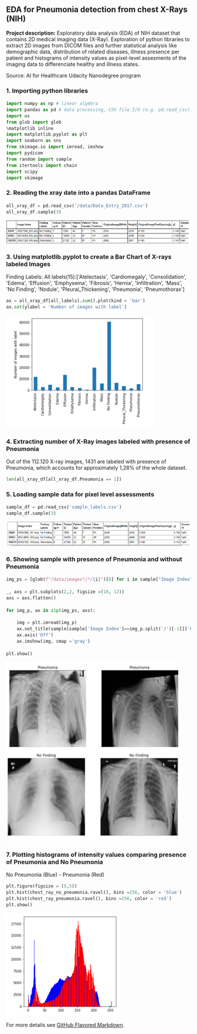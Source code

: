 ## EDA for Pneumonia detection from chest X-Rays (NIH)

**Project description:** Exploratory data analysis (EDA) of NIH dataset that contains 2D medical imaging data (X-Ray). Exploration of python libraries to extract 2D images from DICOM files and further statistical analysis like demographic data, distribution of related diseases, illness presence per patient and histograms of intensity values as pixel-level assesments of the imaging data to differenciate healthy and illness states. 

Source: AI for Healthcare Udacity Nanodegree program 


### 1. Importing python libraries 

```python
import numpy as np # linear algebra
import pandas as pd # data processing, CSV file I/O (e.g. pd.read_csv)
import os
from glob import glob
%matplotlib inline
import matplotlib.pyplot as plt
import seaborn as sns
from skimage.io import imread, imshow
import pydicom
from random import sample
from itertools import chain 
import scipy
import skimage
```

### 2. Reading the xray date into a pandas DataFrame

```python
all_xray_df = pd.read_csv('/data/Data_Entry_2017.csv')
all_xray_df.sample(3)
```

<img src="images/EDA_01.PNG?raw=true"/>


### 3. Using matplotlib.pyplot to create a Bar Chart of X-rays labeled Images 

Finding Labels: All labels(15):['Atelectasis', 'Cardiomegaly', 
'Consolidation', 'Edema', 'Effusion', 'Emphysema', 'Fibrosis',
'Hernia', 'Infiltration', 'Mass', 'No Finding', 'Nodule', 'Pleural_Thickening',
'Pneumonia', 'Pneumothorax'] 


```python
ax = all_xray_df[all_labels].sum().plot(kind = 'bar')
ax.set(ylabel = 'Number of images with label')
```

<img src="images/EDA_02.PNG?raw=true"/>


### 4. Extracting number of X-Ray images labeled with presence of Pneumonia

Out of the 112.120 X-ray images, 1431 are labeled with presence of Pneumonia, 
which accounts for approximately 1,28% of the whole dataset.

```python
len(all_xray_df[all_xray_df.Pneumonia == 1])
```


### 5. Loading sample data for pixel level assessments


```python
sample_df = pd.read_csv('sample_labels.csv')
sample_df.sample(3)
```

<img src="images/EDA_03.PNG?raw=true"/>


### 6. Showing sample with presence of Pneumonia and without Pneumonia


```python
img_ps = [glob(f"/data/images*/*/{i}")[0] for i in sample["Image Index"].values]

_, axs = plt.subplots(2,2, figsize =(10, 12))
axs = axs.flatten()

for img_p, ax in zip(img_ps, axs):
    
    img = plt.imread(img_p)
    ax.set_title(sample[sample['Image Index']==img_p.split('/')[-1]]['Finding Labels'].values[0])
    ax.axis('Off')
    ax.imshow(img, cmap ='gray')

plt.show()
```

<img src="images/EDA_04.PNG?raw=true"/>


### 7. Plotting histograms of intensity values comparing presence of Pneumonia and No Pneumonia

No Pneumonia (Blue) - Pneumonia (Red)

```python
plt.figure(figsize = (5,5))
plt.hist(chest_ray_no_pneumonia.ravel(), bins =256, color = 'blue')
plt.hist(chest_ray_pneumonia.ravel(), bins =256, color = 'red')
plt.show()
```

<img src="images/EDA_05.PNG?raw=true"/>



For more details see [GitHub Flavored Markdown](https://guides.github.com/features/mastering-markdown/).
